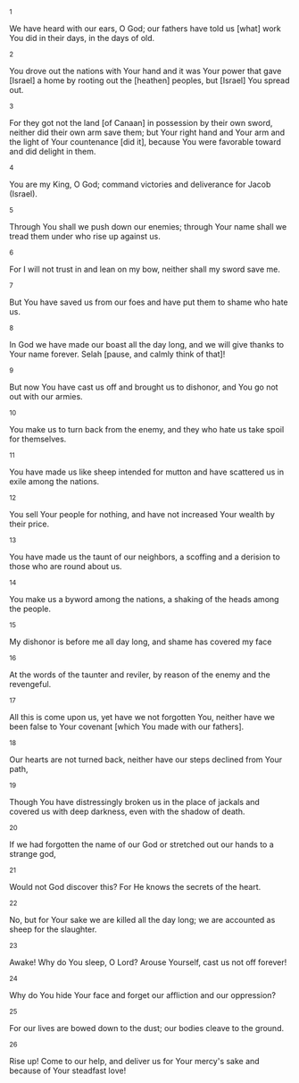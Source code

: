 <sup>1</sup> 

We have heard with our ears, O God; our fathers have told us [what] work You did in their days, in the days of old. 

<sup>2</sup> 

You drove out the nations with Your hand and it was Your power that gave [Israel] a home by rooting out the [heathen] peoples, but [Israel] You spread out. 

<sup>3</sup> 

For they got not the land [of Canaan] in possession by their own sword, neither did their own arm save them; but Your right hand and Your arm and the light of Your countenance [did it], because You were favorable toward and did delight in them. 

<sup>4</sup> 

You are my King, O God; command victories and deliverance for Jacob (Israel). 

<sup>5</sup> 

Through You shall we push down our enemies; through Your name shall we tread them under who rise up against us. 

<sup>6</sup> 

For I will not trust in and lean on my bow, neither shall my sword save me. 

<sup>7</sup> 

But You have saved us from our foes and have put them to shame who hate us. 

<sup>8</sup> 

In God we have made our boast all the day long, and we will give thanks to Your name forever. Selah [pause, and calmly think of that]! 

<sup>9</sup> 

But now You have cast us off and brought us to dishonor, and You go not out with our armies. 

<sup>10</sup> 

You make us to turn back from the enemy, and they who hate us take spoil for themselves. 

<sup>11</sup> 

You have made us like sheep intended for mutton and have scattered us in exile among the nations. 

<sup>12</sup> 

You sell Your people for nothing, and have not increased Your wealth by their price. 

<sup>13</sup> 

You have made us the taunt of our neighbors, a scoffing and a derision to those who are round about us. 

<sup>14</sup> 

You make us a byword among the nations, a shaking of the heads among the people. 

<sup>15</sup> 

My dishonor is before me all day long, and shame has covered my face 

<sup>16</sup> 

At the words of the taunter and reviler, by reason of the enemy and the revengeful. 

<sup>17</sup> 

All this is come upon us, yet have we not forgotten You, neither have we been false to Your covenant [which You made with our fathers]. 

<sup>18</sup> 

Our hearts are not turned back, neither have our steps declined from Your path, 

<sup>19</sup> 

Though You have distressingly broken us in the place of jackals and covered us with deep darkness, even with the shadow of death. 

<sup>20</sup> 

If we had forgotten the name of our God or stretched out our hands to a strange god, 

<sup>21</sup> 

Would not God discover this? For He knows the secrets of the heart. 

<sup>22</sup> 

No, but for Your sake we are killed all the day long; we are accounted as sheep for the slaughter. 

<sup>23</sup> 

Awake! Why do You sleep, O Lord? Arouse Yourself, cast us not off forever! 

<sup>24</sup> 

Why do You hide Your face and forget our affliction and our oppression? 

<sup>25</sup> 

For our lives are bowed down to the dust; our bodies cleave to the ground. 

<sup>26</sup> 

Rise up! Come to our help, and deliver us for Your mercy's sake and because of Your steadfast love!